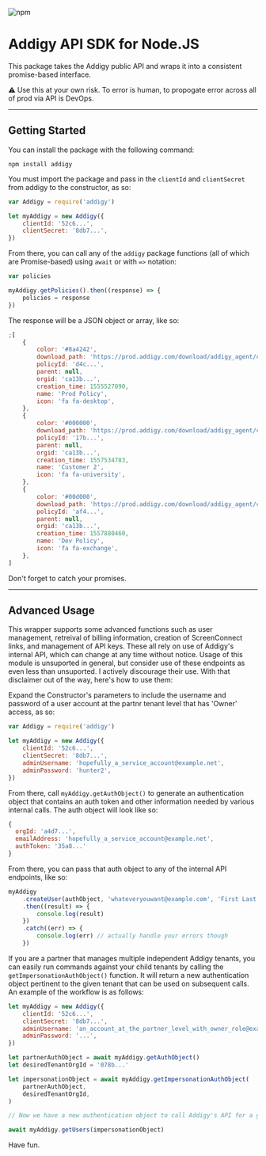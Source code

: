 ![npm](https://img.shields.io/npm/v/addigy.svg?style=flat-square)

# Addigy API SDK for Node.JS

This package takes the Addigy public API and wraps it into a consistent promise-based interface.

:warning: Use this at your own risk. To error is human, to propogate error across all of prod via API is DevOps.

---

## Getting Started

You can install the package with the following command:

```
npm install addigy
```

You must import the package and pass in the `clientId` and `clientSecret` from addigy to the constructor, as so:

```js
var Addigy = require('addigy')

let myAddigy = new Addigy({
    clientId: '52c6...',
    clientSecret: '8db7...',
})
```

From there, you can call any of the `addigy` package functions (all of which are Promise-based) using `await` or with `=>` notation:

```js
var policies

myAddigy.getPolicies().then((response) => {
    policies = response
})
```

The response will be a JSON object or array, like so:

```js
;[
    {
        color: '#8a4242',
        download_path: 'https://prod.addigy.com/download/addigy_agent/ca13b.../d4c...',
        policyId: 'd4c...',
        parent: null,
        orgid: 'ca13b...',
        creation_time: 1555527090,
        name: 'Prod Policy',
        icon: 'fa fa-desktop',
    },
    {
        color: '#000000',
        download_path: 'https://prod.addigy.com/download/addigy_agent/ca13b.../17b...',
        policyId: '17b...',
        parent: null,
        orgid: 'ca13b...',
        creation_time: 1557534783,
        name: 'Customer 2',
        icon: 'fa fa-university',
    },
    {
        color: '#00d000',
        download_path: 'https://prod.addigy.com/download/addigy_agent/ca13b.../af4...',
        policyId: 'af4...',
        parent: null,
        orgid: 'ca13b...',
        creation_time: 1557880460,
        name: 'Dev Policy',
        icon: 'fa fa-exchange',
    },
]
```

Don't forget to catch your promises.

---

## Advanced Usage

This wrapper supports some advanced functions such as user management, retreival of billing information, creation of ScreenConnect links, and management of API keys. These all rely on use of Addigy's internal API, which can change at any time without notice. Usage of this module is unsuported in general, but consider use of these endpoints as even less than unsuported. I actively discourage their use. With that disclaimer out of the way, here's how to use them:

Expand the Constructor's parameters to include the username and password of a user account at the partnr tenant level that has 'Owner' access, as so:

```js
var Addigy = require('addigy')

let myAddigy = new Addigy({
    clientId: '52c6...',
    clientSecret: '8db7...',
    adminUsername: 'hopefully_a_service_account@example.net',
    adminPassword: 'hunter2',
})
```

From there, call `myAddigy.getAuthObject()` to generate an authentication object that contains an auth token and other information needed by various internal calls. The auth object will look like so:

```js
{
  orgId: 'a4d7...',
  emailAddress: 'hopefully_a_service_account@example.net',
  authToken: '35a8...'
}
```

From there, you can pass that auth object to any of the internal API endpoints, like so:

```js
myAddigy
    .createUser(authObject, 'whateveryouwant@example.com', 'First Last', [], 'user')
    .then((result) => {
        console.log(result)
    })
    .catch((err) => {
        console.log(err) // actually handle your errors though
    })
```

If you are a partner that manages multiple independent Addigy tenants, you can easily run commands against your child tenants by calling the `getImpersonationAuthObject()` function. It will return a new authentication object pertinent to the given tenant that can be used on subsequent calls. An example of the workflow is as follows:

```js
let myAddigy = new Addigy({
    clientId: '52c6...',
    clientSecret: '8db7...',
    adminUsername: 'an_account_at_the_partner_level_with_owner_role@example.net',
    adminPassword: '...',
})

let partnerAuthObject = await myAddigy.getAuthObject()
let desiredTenantOrgId = '078b...'

let impersonationObject = await myAddigy.getImpersonationAuthObject(
    partnerAuthObject,
    desiredTenantOrgId,
)

// Now we have a new authentication object to call Addigy's API for a given tenant

await myAddigy.getUsers(impersonationObject)
```

Have fun.
